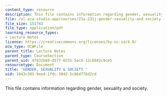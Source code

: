 ```yaml
---
content_type: resource
description: This file contains information regarding gender, sexuality and society.
file: /ol-ocw-studio-app/courses/21a-231j-gender-sexuality-and-society-spring-2006/1843c3059eed1fdc30425c86d776d2cd_MIT21A_213JS06_opening.pdf
file_size: 151743
file_type: application/pdf
learning_resource_types:
- Lecture Notes
license: https://creativecommons.org/licenses/by-nc-sa/4.0/
ocw_type: OCWFile
parent_title: Lecture Notes
parent_type: CourseSection
parent_uid: 4f832b69-d577-0255-5ac0-12c6042c9ce5
resourcetype: Document
title: 'GENDER, SEXUALITY & SOCIETY '
uid: 1843c305-9eed-1fdc-3042-5c86d776d2cd
---
```

This file contains information regarding gender, sexuality and society.